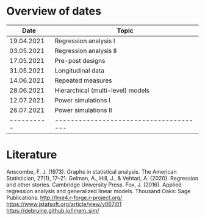# Overview of dates

| Date       | Topic                                  |
| ---------- | -------------------------------------- |
| 19.04.2021 | Regression analysis I                  |
| 03.05.2021 | Regression analysis II                 |
| 17.05.2021 | Pre-post designs                       |
| 31.05.2021 | Longitudinal data                      |
| 14.06.2021 | Repeated measures                      |
| 28.06.2021 | Hierarchical (multi-level) models      |
| 12.07.2021 | Power simulations I                    |
| 26.07.2021 | Power simulations II                   |
| ---------- | -------------------------------------- |

# Literature

Anscombe, F. J. (1973). Graphs in statistical analysis. The American
Statistician, 27(1), 17–21.
Gelman, A., Hill, J., & Vehtari, A. (2020). Regression and other stories.
Cambridge University Press.
Fox, J. (2016). Applied regression analysis and generalized linear
models. Thousand Oaks: Sage Publications.
http://lme4.r-forge.r-project.org/
https://www.jstatsoft.org/article/view/v067i01
https://debruine.github.io/lmem_sim/

